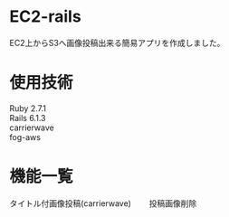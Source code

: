 # EC2-rails
EC2上からS3へ画像投稿出来る簡易アプリを作成しました。

# 使用技術
Ruby 2.7.1  
Rails 6.1.3  
carrierwave  
fog-aws  

# 機能一覧
タイトル付画像投稿(carrierwave)　　
投稿画像削除



